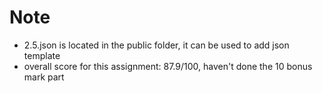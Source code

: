 # Note

- 2.5.json is located in the public folder, it can be used to add json template
- overall score for this assignment: 87.9/100, haven't done the 10 bonus mark part
